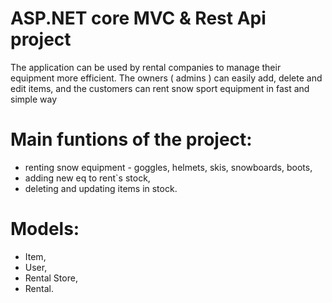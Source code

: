 # ASP.NET core MVC & Rest Api project
The application can be used by rental companies to manage their equipment more efficient. The owners ( admins ) can easily add, delete and edit items, and the customers can rent snow sport equipment in fast and simple way

# Main funtions of the project:
* renting snow equipment - goggles, helmets, skis, snowboards, boots,
* adding new eq to rent`s stock,
* deleting and updating items in stock.

# Models:
* Item,
* User,
* Rental Store,
* Rental.

